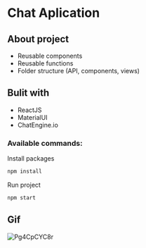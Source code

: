 
# Chat Aplication

## About project

- Reusable components
- Reusable functions
- Folder structure (API, components, views)

## Bulit with

- ReactJS
- MaterialUI
- ChatEngine.io

### Available commands:

Install packages

```sh
npm install
```

Run project

```sh
npm start
```

## Gif 

![Pg4CpCYC8r](https://user-images.githubusercontent.com/72163962/131313096-2738ed95-e93a-4248-9a37-6869b0d29e8e.gif)
